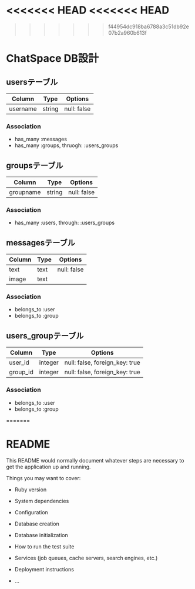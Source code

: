 <<<<<<< HEAD
<<<<<<< HEAD
=======
>>>>>>> f44954dc918ba6788a3c51db92e07b2a960b613f
# ChatSpace DB設計

## usersテーブル
|Column|Type|Options|
|------|----|-------|
|username|string|null: false|

### Association
- has_many :messages
- has_many :groups, thruogh: :users_groups


## groupsテーブル
|Column|Type|Options|
|------|----|-------|
|groupname|string|null: false|
### Association
- has_many :users, through: :users_groups

## messagesテーブル
|Column|Type|Options|
|------|----|-------|
|text|text|null: false|
|image|text|||
### Association
- belongs_to :user
- belongs_to :group

## users_groupテーブル
|Column|Type|Options|
|------|----|-------|
|user_id|integer|null: false, foreign_key: true|
|group_id|integer|null: false, foreign_key: true|
### Association
- belongs_to :user
- belongs_to :group




=======
# README

This README would normally document whatever steps are necessary to get the
application up and running.

Things you may want to cover:

* Ruby version

* System dependencies

* Configuration

* Database creation

* Database initialization

* How to run the test suite

* Services (job queues, cache servers, search engines, etc.)

* Deployment instructions

* ...